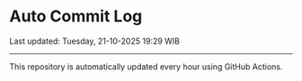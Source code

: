# Auto Commit Log

Last updated: Tuesday, 21-10-2025 19:29 WIB

---

This repository is automatically updated every hour using GitHub Actions.
